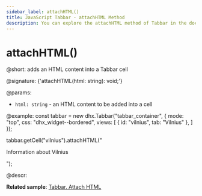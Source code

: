 ```yaml
---
sidebar_label: attachHTML()
title: JavaScript Tabbar - attachHTML Method 
description: You can explore the attachHTML method of Tabbar in the documentation of the DHTMLX JavaScript UI library. Browse developer guides and API reference, try out code examples and live demos, and download a free 30-day evaluation version of DHTMLX Suite.
---
```


# attachHTML()

@short: adds an HTML content into a Tabbar cell

@signature: {'attachHTML(html: string): void;'}

@params:
- `html: string` - an HTML content to be added into a cell

@example:
const tabbar = new dhx.Tabbar("tabbar_container", {
    mode: "top",
    css: "dhx_widget--bordered",
    views: [
        { id: "vilnius", tab: "Vilnius" },
    ]
});

tabbar.getCell("vilnius").attachHTML("<p>Information about Vilnius</p>");

@descr:

**Related sample**: [Tabbar. Attach HTML](https://snippet.dhtmlx.com/3av81rvn)